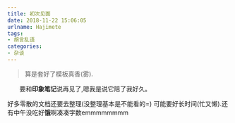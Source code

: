 ```yaml
---
title: 初次见面
date: 2018-11-22 15:06:05
urlname: Hajimete
tags:
- 胡言乱语
categories: 
- 杂谈
---
```

> 算是套好了模板真香(雾).

&nbsp;&nbsp;&nbsp;&nbsp;&nbsp;&nbsp;&nbsp;要和**印象笔记**说再见了,嗯我是说它陪了我好久。

好多零散的文档还要去整理(没整理基本是不能看的=)&nbsp;可能要好长时间(忙又懒).还有中午没吃好**饿**啊凑凑字数emmmmmmmm